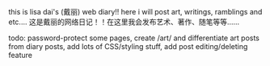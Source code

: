 this is lisa dai's (戴丽) web diary!! here i will post art, writings, ramblings and etc....
这是戴丽的网络日记！！在这里我会发布艺术、著作、随笔等等......

todo:
password-protect some pages,
create /art/ and differentiate art posts from diary posts,
add lots of CSS/styling stuff,
add post editing/deleting feature
